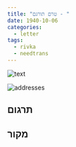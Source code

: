 ```yaml
---
title: "טרם תורגם - "
date: 1940-10-06
categories:
  - letter
tags:
  - rivka
  - needtrans
---
```


![text](/pupko-papers/assets/images/1940-10-06-content.jpg)

![addresses](/pupko-papers/assets/images/1940-10-06-addresses.jpg)

## תרגום


## מקור
